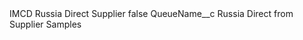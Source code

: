 <?xml version="1.0" encoding="UTF-8"?>
<CustomMetadata xmlns="http://soap.sforce.com/2006/04/metadata" xmlns:xsi="http://www.w3.org/2001/XMLSchema-instance" xmlns:xsd="http://www.w3.org/2001/XMLSchema">
    <label>IMCD Russia Direct Supplier</label>
    <protected>false</protected>
    <values>
        <field>QueueName__c</field>
        <value xsi:type="xsd:string">Russia Direct from Supplier Samples</value>
    </values>
</CustomMetadata>
